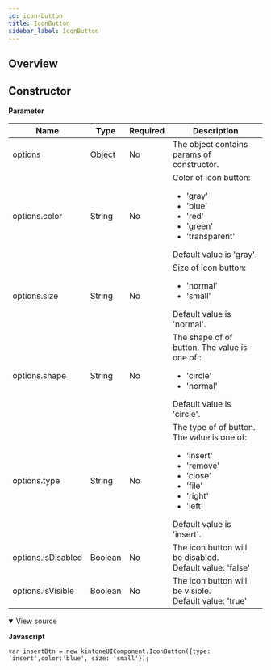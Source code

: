 ```yaml
---
id: icon-button
title: IconButton
sidebar_label: IconButton
---
```


## Overview

## Constructor

**Parameter**

| Name| Type| Required| Description |
| --- | --- | --- | --- |
|options|Object|No|The object contains params of constructor.|
|options.color|String|No |Color of icon button:<ul><li>  'gray'</li><li>'blue'</li><li>'red'</li><li>'green'</li><li>'transparent'</li></ul>Default value is 'gray'.|
|options.size|String|No|Size of icon button:<ul><li> 'normal'</li><li> 'small'</li></ul> Default value is 'normal'.|
|options.shape|String|No|The shape of of button. The value is one of::<ul><li> 'circle'</li><li> 'normal'</li></ul> Default value is 'circle'.|
|options.type|String|No|The type of of button. The value is one of: <ul><li> 'insert'</li><li> 'remove'</li><li> 'close'</li><li> 'file'</li><li> 'right'</li><li> 'left'</li></ul> Default value is 'insert'.|
|options.isDisabled|Boolean|No|The icon button will be disabled. <br> Default value: 'false'|
|options.isVisible|Boolean|No|The icon button will be visible. <br> Default value: 'true'|

<details class="tab-container" open>
<Summary>View source</Summary>

**Javascript**
```
var insertBtn = new kintoneUIComponent.IconButton({type: 'insert',color:'blue', size: 'small'});
```
</details>